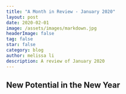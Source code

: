 ```yaml
---
title: "A Month in Review - January 2020"
layout: post
date: 2020-02-01 
image: /assets/images/markdown.jpg
headerImage: false
tag: false
star: false
category: blog
author: melissa li
description: A review of January 2020
---
```



## New Potential in the New Year
